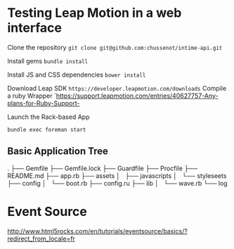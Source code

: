 Testing Leap Motion in a web interface
======================================

Clone the repository
`git clone git@github.com:chussenot/intime-api.git`

Install gems
`bundle install`

Install JS and CSS dependencies
`bower install`

Download Leap SDK
`https://developer.leapmotion.com/downloads`
Compile a ruby Wrapper
`https://support.leapmotion.com/entries/40627757-Any-plans-for-Ruby-Support-

Launch the Rack-based App
```
bundle exec foreman start
```
## Basic Application Tree
.
├── Gemfile
├── Gemfile.lock
├── Guardfile
├── Procfile
├── README.md
├── app.rb
├── assets
│   ├── javascripts
│   └── styleseets
├── config
│   └── boot.rb
├── config.ru
├── lib
│   └── wave.rb
└── log

# Event Source
http://www.html5rocks.com/en/tutorials/eventsource/basics/?redirect_from_locale=fr